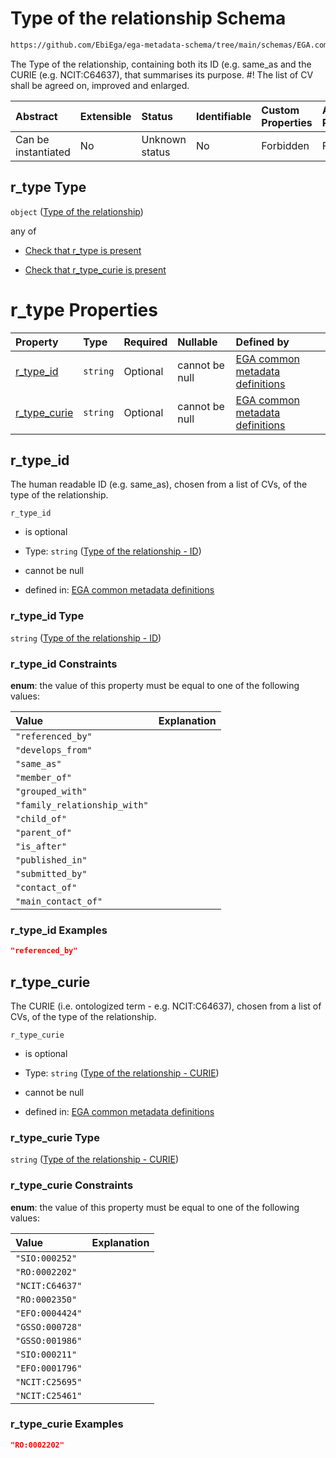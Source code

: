 # Type of the relationship Schema

```txt
https://github.com/EbiEga/ega-metadata-schema/tree/main/schemas/EGA.common-definitions.json#/definitions/relationship_object/properties/r_type
```

The Type of the relationship, containing both its ID (e.g. same_as and the CURIE (e.g. NCIT:C64637), that summarises its purpose. #! The list of CV shall be agreed on, improved and enlarged.

| Abstract            | Extensible | Status         | Identifiable | Custom Properties | Additional Properties | Access Restrictions | Defined In                                                                                |
| :------------------ | :--------- | :------------- | :----------- | :---------------- | :-------------------- | :------------------ | :---------------------------------------------------------------------------------------- |
| Can be instantiated | No         | Unknown status | No           | Forbidden         | Forbidden             | none                | [EGA.common-definitions.json*](../out/EGA.common-definitions.json "open original schema") |

## r_type Type

`object` ([Type of the relationship](ega-4-definitions-ega-relationships-object-properties-type-of-the-relationship.md))

any of

*   [Check that r_type is present](ega-4-definitions-ega-relationships-object-properties-type-of-the-relationship-anyof-check-that-r_type-is-present.md "check type definition")

*   [Check that r_type_curie is present](ega-4-definitions-ega-relationships-object-properties-type-of-the-relationship-anyof-check-that-r_type_curie-is-present.md "check type definition")

# r_type Properties

| Property                      | Type     | Required | Nullable       | Defined by                                                                                                                                                                                                                                                                                                                                |
| :---------------------------- | :------- | :------- | :------------- | :---------------------------------------------------------------------------------------------------------------------------------------------------------------------------------------------------------------------------------------------------------------------------------------------------------------------------------------- |
| [r_type_id](#r_type_id)       | `string` | Optional | cannot be null | [EGA common metadata definitions](ega-4-definitions-ega-relationships-object-properties-type-of-the-relationship-properties-type-of-the-relationship---id.md "https://github.com/EbiEga/ega-metadata-schema/tree/main/schemas/EGA.common-definitions.json#/definitions/relationship_object/properties/r_type/properties/r_type_id")       |
| [r_type_curie](#r_type_curie) | `string` | Optional | cannot be null | [EGA common metadata definitions](ega-4-definitions-ega-relationships-object-properties-type-of-the-relationship-properties-type-of-the-relationship---curie.md "https://github.com/EbiEga/ega-metadata-schema/tree/main/schemas/EGA.common-definitions.json#/definitions/relationship_object/properties/r_type/properties/r_type_curie") |

## r_type_id

The human readable ID (e.g. same_as), chosen from a list of CVs, of the type of the relationship.

`r_type_id`

*   is optional

*   Type: `string` ([Type of the relationship - ID](ega-4-definitions-ega-relationships-object-properties-type-of-the-relationship-properties-type-of-the-relationship---id.md))

*   cannot be null

*   defined in: [EGA common metadata definitions](ega-4-definitions-ega-relationships-object-properties-type-of-the-relationship-properties-type-of-the-relationship---id.md "https://github.com/EbiEga/ega-metadata-schema/tree/main/schemas/EGA.common-definitions.json#/definitions/relationship_object/properties/r_type/properties/r_type_id")

### r_type_id Type

`string` ([Type of the relationship - ID](ega-4-definitions-ega-relationships-object-properties-type-of-the-relationship-properties-type-of-the-relationship---id.md))

### r_type_id Constraints

**enum**: the value of this property must be equal to one of the following values:

| Value                        | Explanation |
| :--------------------------- | :---------- |
| `"referenced_by"`            |             |
| `"develops_from"`            |             |
| `"same_as"`                  |             |
| `"member_of"`                |             |
| `"grouped_with"`             |             |
| `"family_relationship_with"` |             |
| `"child_of"`                 |             |
| `"parent_of"`                |             |
| `"is_after"`                 |             |
| `"published_in"`             |             |
| `"submitted_by"`             |             |
| `"contact_of"`               |             |
| `"main_contact_of"`          |             |

### r_type_id Examples

```json
"referenced_by"
```

## r_type_curie

The CURIE (i.e. ontologized term - e.g. NCIT:C64637), chosen from a list of CVs, of the type of the relationship.

`r_type_curie`

*   is optional

*   Type: `string` ([Type of the relationship - CURIE](ega-4-definitions-ega-relationships-object-properties-type-of-the-relationship-properties-type-of-the-relationship---curie.md))

*   cannot be null

*   defined in: [EGA common metadata definitions](ega-4-definitions-ega-relationships-object-properties-type-of-the-relationship-properties-type-of-the-relationship---curie.md "https://github.com/EbiEga/ega-metadata-schema/tree/main/schemas/EGA.common-definitions.json#/definitions/relationship_object/properties/r_type/properties/r_type_curie")

### r_type_curie Type

`string` ([Type of the relationship - CURIE](ega-4-definitions-ega-relationships-object-properties-type-of-the-relationship-properties-type-of-the-relationship---curie.md))

### r_type_curie Constraints

**enum**: the value of this property must be equal to one of the following values:

| Value           | Explanation |
| :-------------- | :---------- |
| `"SIO:000252"`  |             |
| `"RO:0002202"`  |             |
| `"NCIT:C64637"` |             |
| `"RO:0002350"`  |             |
| `"EFO:0004424"` |             |
| `"GSSO:000728"` |             |
| `"GSSO:001986"` |             |
| `"SIO:000211"`  |             |
| `"EFO:0001796"` |             |
| `"NCIT:C25695"` |             |
| `"NCIT:C25461"` |             |

### r_type_curie Examples

```json
"RO:0002202"
```

